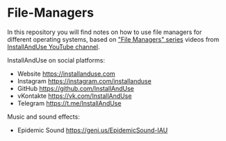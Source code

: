 # File-Managers
In this repository you will find notes on how to use file managers for different operating systems,
based on ["File Managers" series](https://geni.us/gJnNca) videos
from [InstallAndUse YouTube channel](https://geni.us/WvxAdmi).


InstallAndUse on social platforms:
- Website https://installanduse.com
- Instagram https://instagram.com/installanduse
- GitHub https://github.com/InstallAndUse
- vKontakte https://vk.com/InstallAndUse
- Telegram https://t.me/InstallAndUse


Music and sound effects:
- Epidemic Sound https://geni.us/EpidemicSound-IAU

